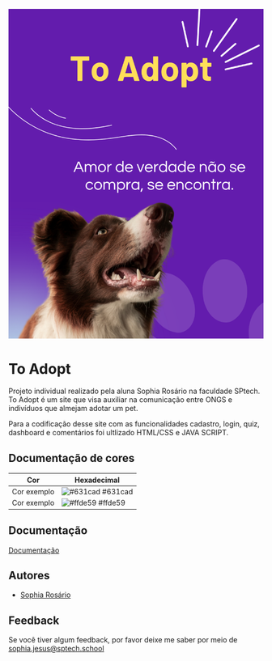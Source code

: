 ![img](site/public/css/assets/readme.png)

# To Adopt
Projeto individual realizado pela aluna Sophia Rosário na faculdade SPtech. To Adopt é um site que visa auxiliar na comunicação entre ONGS e indivíduos que almejam adotar um pet.

Para a codificação desse site com as funcionalidades cadastro, login, quiz, dashboard e comentários foi ultlizado HTML/CSS e JAVA SCRIPT.

## Documentação de cores
| Cor               | Hexadecimal                                                |
| ----------------- | ---------------------------------------------------------------- |
| Cor exemplo       | ![#631cad](https://via.placeholder.com/10/0B1927?text=+) #631cad |
| Cor exemplo       | ![#ffde59](https://via.placeholder.com/10/FFFFFF?text=+) #ffde59 |

## Documentação
[Documentação](/documentacao/toadopt.docx)

## Autores
- [Sophia Rosário](https://github.com/sophiaRosario)

## Feedback

Se você tiver algum feedback, por favor deixe me saber por meio de sophia.jesus@sptech.school
